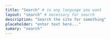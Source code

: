 ```yaml
---
title: "Search" # in any language you want
layout: "search" # necessary for search
description: "Search the site for something"
placeholder: "enter text here..."
sumary: "search"
---
```


